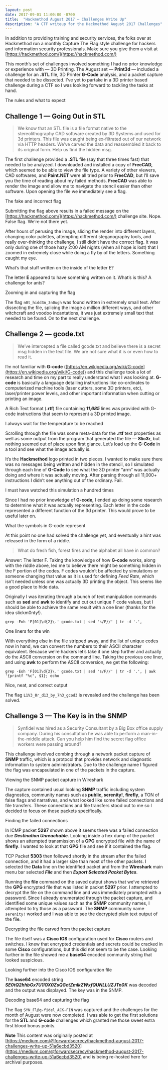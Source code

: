 ```yaml
---
layout: post
date: 2017-09-01 11:00:00 -0700
title:  "Hackmethod August 2017 — Challenges Write Up"
description: "A CTF writeup for the Hackmethod August 2017 Challenges"
---
```


In addition to providing training and security services, the folks over at Hackmethod run a monthly Capture The Flag style challenge for hackers and information security professionals. Make sure you give them a visit at [https://hackmethod.com/](https://hackmethod.com/)

This month’s set of challenges involved something I had no prior knowledge or experience with — 3D Printing. The August set — **Print3d** — included a challenge for an **.STL** file, 3D Printer **G-Code** analysis, and a packet capture that needed to be dissected. I’ve yet to partake in a 3D printer based challenge during a CTF so I was looking forward to tackling the tasks at hand.

The rules and what to expect

Challenge 1 — Going Out in STL
------------------------------

> We know that an STL file is a file format native to the stereolithography CAD software created by 3D Systems and used for 3d printers. This file was caught being ex-filtrated out of our network via HTTP headers. We’ve carved the data and reassembled it back to its original form. Help us find the hidden msg.

The first challenge provided a **.STL** file (say that three times fast) that needed to be analyzed. I downloaded and installed a copy of **FreeCAD,** which seemed to be able to view the file type. A variety of other viewers, CAD softwares, and **Paint.NET** were all tried prior to **FreeCAD**, but I’ll save you the time of reading about my failed methods. **FreeCAD** was able to render the image and allow me to navigate the stencil easier than other software. Upon opening the file we immediately see a flag.

The fake and incorrect flag

Submitting the flag above results in a failed message on the [https://hackmethod.com/](https://hackmethod.com/) challenge site. Nope. False flag. We’re not there yet.

After hours of perusing the image, slicing the render into different layers, changing color palettes, attempting different steganography tools, and really over-thinking the challenge, I still didn’t have the correct flag. It was only during one of those hazy 2:00 AM nights (when all hope is lost) that I zoomed in extremely close while doing a fly by of the letters. Something caught my eye.

What’s that stuff written on the inside of the letter E?

The letter **E** appeared to have something written on it. What’s is this? A challenge for ants?

Zooming in and capturing the flag

The flag `n0t_hidd3n_3n0ugh` was found written in extremely small text. After dissecting the file, splicing the image a million different ways, and other witchcraft and voodoo incantations, it was just extremely small text that needed to be found. On to the next challenge.

Challenge 2 — gcode.txt
-----------------------

> We’ve intercepted a file called gcode.txt and believe there is a secret msg hidden in the text file. We are not sure what it is or even how to read it.

I’m not familiar with **G-code** ([https://en.wikipedia.org/wiki/G-code](https://en.wikipedia.org/wiki/G-code)) and this challenge took a lot of research and time on my part to really understand what I was looking at. **G-code** is basically a language detailing instructions like co-ordinates to computerized machine tools (laser cutters, some 3D printers, etc), laser/printer power levels, and other important information when cutting or printing an image.

A Rich Text format (**.rtf**) file containing **_11,685_** lines was provided with G-code instructions that seem to represent a 3D printed image.

I always wait for the temperature to be reached

Scrolling through the file was some meta-data for the **.rtf** text properties as well as some output from the program that generated the file — **Slic3r**, but nothing seemed out of place upon first glance. Let’s load up the **G-Code** in a tool and see what the image actually is.

It’s the **Hackmethod** logo printed in two pieces. I wanted to make sure there was no messages being written and hidden in the stencil, so I simulated through each line of **G-Code** to see what the 3D printer “arm” was actually doing and where it was actually moving. After parsing through all 11,000+ instructions I didn’t see anything out of the ordinary. Fail.

I must have watched this simulation a hundred times

Since I had no prior knowledge of **G-code,** I ended up doing some research to determine what it was actually representing. Each letter in the code represented a different function of the 3d printer. This would prove to be useful later on.

What the symbols in G-code represent

At this point no one had solved the challenge yet, and eventually a hint was released in the form of a riddle.

> What do fresh fish, forest fires and the alphabet all have in common?

Answer: The letter F. Taking the knowledge of how **G-code** works, along with the riddle above, led me to believe there might be something hidden in the F portion of the codes. F codes wouldn’t be affected by simulations or someone changing that value as it is used for defining _Feed Rate_, which isn’t needed unless one was actually 3D printing the object. This seems like a good place to hide data.

Originally I was iterating through a bunch of text manipulation commands such as **sed** and **awk** to identify and cut out unique F code values, but I should be able to achieve the same result with a one liner (thanks for the idea slickm0nty!).

`grep -Eoh 'F[01]\d{2}\.' gcode.txt | sed 's/F//' | tr -d '.',`

One liners for the win

With everything else in the file stripped away, and the list of unique codes now in hand, we can convert the numbers to their ASCII character equivalent. Because we’re hackers let’s take it one step further and actually do the ASCII conversion on the command line. Taking the previous one liner, and using **awk** to perform the ASCII conversion, we get the following:

`grep -Eoh 'F[01]\d{2}\.' gcode.txt | sed 's/F//' | tr -d '.', | awk '{printf "%c", $1}; echo`

Nice, neat, and correct output

The flag `L1V3_0r_d13_by_7h3_gcod3` is revealed and the challenge has been solved.

Challenge 3 — The Key is in the SNMP
------------------------------------

> Synfidel was hired as a Security Consultant by a Big Box office supply company. During his consultation he was able to perform a man-in-the-middle attack. Can you help him find the secret flag office workers were passing around?

This challenge involved combing through a network packet capture of **SNMP** traffic, which is a protocol that provides network and diagnostic information to system administrators. Due to the challenge name I figured the flag was encapsulated in one of the packets in the capture.

Viewing the SNMP packet capture in Wireshark

The capture contained usual looking **SNMP** traffic including system diagnostics, community names such as **public, serenity!**, **firefly**, a TON of false flags and narratives, and what looked like some failed connections and file transfers. These connections and file transfers stood out to me so I decided to focus on those packets specifically.

Finding the failed connections

In ICMP packet **5297** shown above it seems there was a failed connection due **_Destination Unreachable_**. Looking inside a hex dump of the packet shows an attempted transmission of a **GPG** encrypted file with the name of **firefly**. I wanted to look at that **GPG** file and see if it contained the flag.

TCP Packet **5303** then followed shortly in the stream after the failed connection, and it had a larger size than most of the other packets. I selected the **Data** line on the identified packet and from the **Wireshark** main menu bar selected **_File_** and then **_Export Selected Packet Bytes_**.

Running the **file** command on the saved output shows that we’ve retrieved the **GPG** encrypted file that was listed in packet **5297** prior. I attempted to decrypt the file on the command line and was immediately prompted with a password. Since I already enumerated through the packet capture, and identified some unique values such as the **SNMP** community names, I attempted to try those as a password. The **SNMP** community name `serenity!` worked and I was able to see the decrypted plain text output of the file.

Decrypting the file carved from the packet capture

The file itself was a **Cisco IOS** configuration used for **Cisco** routers and switches. I knew that encrypted credentials and secrets could be cracked in some **Cisco** configurations, but this did not seem to be the case. Looking further in the file showed me a **base64** encoded community string that looked suspicious.

Looking further into the Cisco IOS configuration file

The **base64** encoded string **_SE0tQ2hhbGx7U1lOX0ZsQGctZmlkZWxfQUNLLUZJTn0K_** was decoded and the output was displayed. The key was in the SNMP.

Decoding base64 and capturing the flag

The flag `SYN_Fl@g-fidel_ACK-FIN` was captured and the challenges for the month of August were now completed. I was able to get the first solutions for the **STL** and **G-code** challenges which granted me those sweet extra first blood bonus points.

**Note**
This content was originally posted at [https://medium.com/@forwardsecrecy/hackmethod-august-2017-challenges-write-up-51a6ecbd3520](https://medium.com/@forwardsecrecy/hackmethod-august-2017-challenges-write-up-51a6ecbd3520) and is being re-hosted here for archival purposes.

